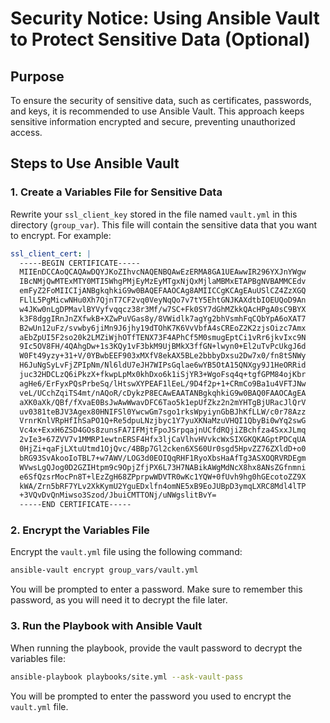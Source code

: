 # Security Notice: Using Ansible Vault to Protect Sensitive Data (Optional)

## Purpose

To ensure the security of sensitive data, such as certificates, passwords, and keys, it is recommended to use Ansible Vault. This approach keeps sensitive information encrypted and secure, preventing unauthorized access.

## Steps to Use Ansible Vault

### 1. Create a Variables File for Sensitive Data

Rewrite your `ssl_client_key` stored in the file named `vault.yml` in this directory (`group_var`). This file will contain the sensitive data that you want to encrypt. For example:

```yaml
ssl_client_cert: |
  -----BEGIN CERTIFICATE-----
  MIIEnDCCAoQCAQAwDQYJKoZIhvcNAQENBQAwEzERMA8GA1UEAwwIR296YXJnYWgw
  IBcNMjQwMTExMTY0MTI5WhgPMjEyMzEyMTgxNjQxMjlaMBMxETAPBgNVBAMMCEdv
  emFyZ2FoMIICIjANBgkqhkiG9w0BAQEFAAOCAg8AMIICCgKCAgEAuUSlCZ4ZzXGQ
  FLlL5PgMicwNHu0Xh7QjnT7CF2vq0VeyNqQo7v7tY5EhtGNJKAXdtbIOEUQoD9An
  w4JKw0nLgDPMavlBYVyfvqqcz38r3Mf/w7SC+Fk0SY7dGhMZkkQAcHPgA0sC9BYX
  k3F8dggIRnJnZXfwkB+XZwPuVGas8y/8VWidlk7agYg2bhVsmhFqCQbYpA6oXAT7
  B2wUn12uFz/svwby6jiMn9J6jhy19dTOhK7K6VvVbfA4sCREoZ2K2zjsOizc7Amx
  aEbZpUI5F2so20k2LMZiWjhOTfTENX73F4APhCf5M0smugEptCi1vRr6jkvIxc9N
  9Ic5OV8FH/4QAhgDw+1s3KQy1vF3bkM9UjBMkX3ffGN+lwyn0+El2uTvPcUkgJ6d
  W0Ft49yzy+31+V/0YBwbEEF903xMXfV8ekAX5BLe2bbbyDxsu2Dw7x0/fn8tSNWy
  H6JuNgSyLvFjZPIpNm/Nl6ldU7eJH7WIPsGqlae6wYB5OtA15QNXgy9J1HeORRid
  juc32HDCLzQ6iPkzX+fkwpLpMx0khDxo6k1iSjYR3+WgoFsq4q+tgfGPM84ojKbr
  agHe6/ErFyxPQsPrbeSq/lHtswXYPEAF1lEeL/9D4f2p+1+CRmCo9Ba1u4VFTJNw
  veL/UCchZqiTS4mt/nAQoR/cDykzP8ECAwEAATANBgkqhkiG9w0BAQ0FAAOCAgEA
  aXK0aXk/QBf/fXvaE0BsJwAwWwavDFC6Tao5k1epUfZkz2n2mYHTgBjURacJlQrV
  uv0381teBJV3Agex80HNIFSl0YwcwGm7sgo1rksWpyiynGbBJhKfLLW/c0r78Azz
  VrnrKnlVRpHfIhSaPO1Q+Re5dpuLNzjbyc1Y7yuXKNaMzuVHQI1QbyBi0wYq2swG
  Vc4x+ExxH6ZSD4GOs8zunsFA7IFMjtFpoJSrpqajnUCfdRQjiZBchfza4SxxJLmq
  2vIe3+67ZVV7v1MMRP1ewtnERSF4Hfx3ljCaVlhvHVvkcWxSIXGKQKAGptPDCqUA
  0HjZi+qaFjLXtuUtmd1OjQvc/4BBp7Gl2cken6XS60Ur0sgd5HpvZZ76ZXldD+o0
  bRG93SvAkooIoTBL7+w7AWV/LOG3d0EOIQqRHF1RyoXbsHaAfTg3ASXOQRVRDEgm
  WVwsLgQJog0D2GZIHtpm9c9OpjZfjPX6L73H7NABikAWgMdNcX8hx8ANsZGfnmni
  e6SfQzsrMocPn8T+lEzZgH68ZPprpwWDVTR0wKc1YQW+0fUvh9hg0hGEcotoZZ9X
  kWA/Zrn5bRF7YLv2XkKymU2YguEDxlfn4omNE5xB9EoJUBpD3ymqLXRC8Mdl4lTP
  +3VQvDvQnMiwso3Szod/JbuiCMTTONj/uNWgslitBvY=
  -----END CERTIFICATE-----
```

### 2. Encrypt the Variables File

Encrypt the `vault.yml` file using the following command:

```sh
ansible-vault encrypt group_vars/vault.yml
```

You will be prompted to enter a password. Make sure to remember this password, as you will need it to decrypt the file later.

### 3. Run the Playbook with Ansible Vault

When running the playbook, provide the vault password to decrypt the variables file:

```sh
ansible-playbook playbooks/site.yml --ask-vault-pass
```

You will be prompted to enter the password you used to encrypt the `vault.yml` file.
